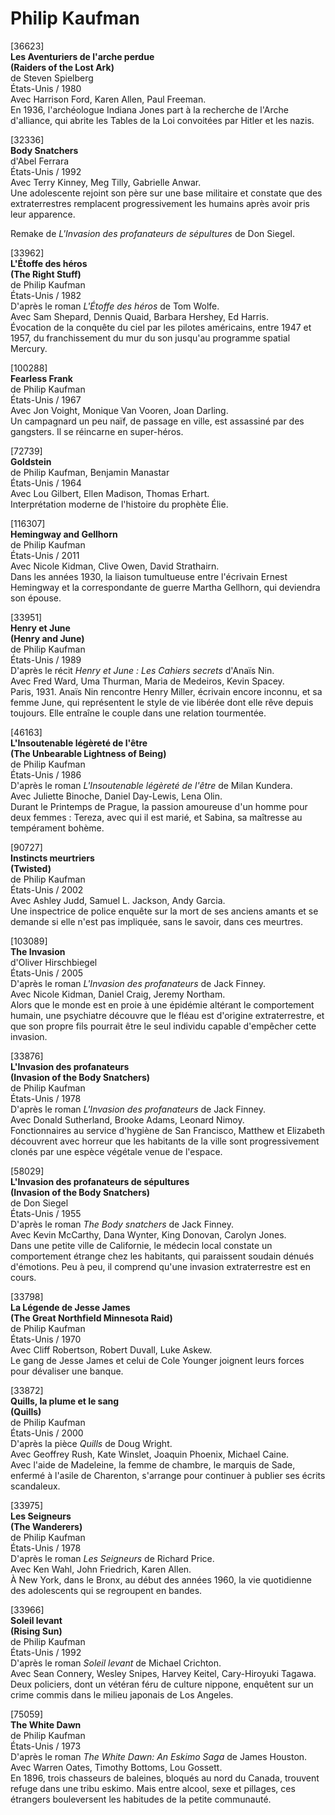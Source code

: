 # Philip Kaufman

[36623]  
**Les Aventuriers de l'arche perdue**  
**(Raiders of the Lost Ark)**  
de Steven Spielberg  
États-Unis / 1980  
Avec Harrison Ford, Karen Allen, Paul Freeman.  
En 1936, l'archéologue Indiana Jones part à la recherche de l'Arche d'alliance, qui abrite les Tables de la Loi convoitées par Hitler et les nazis.

[32336]  
**Body Snatchers**  
d'Abel Ferrara  
États-Unis / 1992  
Avec Terry Kinney, Meg Tilly, Gabrielle Anwar.  
Une adolescente rejoint son père sur une base militaire et constate que des extraterrestres remplacent progressivement les humains après avoir pris leur apparence.

Remake de _L'Invasion des profanateurs de sépultures_ de Don Siegel.

[33962]  
**L'Étoffe des héros**  
**(The Right Stuff)**  
de Philip Kaufman  
États-Unis / 1982  
D'après le roman _L'Étoffe des héros_ de Tom Wolfe.  
Avec Sam Shepard, Dennis Quaid, Barbara Hershey, Ed Harris.  
Évocation de la conquête du ciel par les pilotes américains, entre 1947 et 1957, du franchissement du mur du son jusqu'au programme spatial Mercury.

[100288]  
**Fearless Frank**  
de Philip Kaufman  
États-Unis / 1967  
Avec Jon Voight, Monique Van Vooren, Joan Darling.  
Un campagnard un peu naïf, de passage en ville, est assassiné par des gangsters. Il se réincarne en super-héros.

[72739]  
**Goldstein**  
de Philip Kaufman, Benjamin Manastar  
États-Unis / 1964  
Avec Lou Gilbert, Ellen Madison, Thomas Erhart.  
Interprétation moderne de l'histoire du prophète Élie.

[116307]  
**Hemingway and Gellhorn**  
de Philip Kaufman  
États-Unis / 2011  
Avec Nicole Kidman, Clive Owen, David Strathairn.  
Dans les années 1930, la liaison tumultueuse entre l'écrivain Ernest Hemingway et la correspondante de guerre Martha Gellhorn, qui deviendra son épouse.

[33951]  
**Henry et June**  
**(Henry and June)**  
de Philip Kaufman  
États-Unis / 1989  
D'après le récit _Henry et June : Les Cahiers secrets_ d'Anaïs Nin.  
Avec Fred Ward, Uma Thurman, Maria de Medeiros, Kevin Spacey.  
Paris, 1931. Anaïs Nin rencontre Henry Miller, écrivain encore inconnu, et sa femme June, qui représentent le style de vie libérée dont elle rêve depuis toujours. Elle entraîne le couple dans une relation tourmentée.

[46163]  
**L'Insoutenable légèreté de l'être**  
**(The Unbearable Lightness of Being)**  
de Philip Kaufman  
États-Unis / 1986  
D'après le roman _L'Insoutenable légèreté de l'être_ de Milan Kundera.  
Avec Juliette Binoche, Daniel Day-Lewis, Lena Olin.  
Durant le Printemps de Prague, la passion amoureuse d'un homme pour deux femmes : Tereza, avec qui il est marié, et Sabina, sa maîtresse au tempérament bohème.

[90727]  
**Instincts meurtriers**  
**(Twisted)**  
de Philip Kaufman  
États-Unis / 2002  
Avec Ashley Judd, Samuel L. Jackson, Andy Garcia.  
Une inspectrice de police enquête sur la mort de ses anciens amants et se demande si elle n'est pas impliquée, sans le savoir, dans ces meurtres.

[103089]  
**The Invasion**  
d'Oliver Hirschbiegel  
États-Unis / 2005  
D'après le roman _L'Invasion des profanateurs_ de Jack Finney.  
Avec Nicole Kidman, Daniel Craig, Jeremy Northam.  
Alors que le monde est en proie à une épidémie altérant le comportement humain, une psychiatre découvre que le fléau est d'origine extraterrestre, et que son propre fils pourrait être le seul individu capable d'empêcher cette invasion.

[33876]  
**L'Invasion des profanateurs**  
**(Invasion of the Body Snatchers)**  
de Philip Kaufman  
États-Unis / 1978  
D'après le roman _L'Invasion des profanateurs_ de Jack Finney.  
Avec Donald Sutherland, Brooke Adams, Leonard Nimoy.  
Fonctionnaires au service d'hygiène de San Francisco, Matthew et Elizabeth découvrent avec horreur que les habitants de la ville sont progressivement clonés par une espèce végétale venue de l'espace.

[58029]  
**L'Invasion des profanateurs de sépultures**  
**(Invasion of the Body Snatchers)**  
de Don Siegel  
États-Unis / 1955  
D'après le roman _The Body snatchers_ de Jack Finney.  
Avec Kevin McCarthy, Dana Wynter, King Donovan, Carolyn Jones.  
Dans une petite ville de Californie, le médecin local constate un comportement étrange chez les habitants, qui paraissent soudain dénués d'émotions. Peu à peu, il comprend qu'une invasion extraterrestre est en cours.

[33798]  
**La Légende de Jesse James**  
**(The Great Northfield Minnesota Raid)**  
de Philip Kaufman  
États-Unis / 1970  
Avec Cliff Robertson, Robert Duvall, Luke Askew.  
Le gang de Jesse James et celui de Cole Younger joignent leurs forces pour dévaliser une banque.

[33872]  
**Quills, la plume et le sang**  
**(Quills)**  
de Philip Kaufman  
États-Unis / 2000  
D'après la pièce _Quills_ de Doug Wright.  
Avec Geoffrey Rush, Kate Winslet, Joaquin Phoenix, Michael Caine.  
Avec l'aide de Madeleine, la femme de chambre, le marquis de Sade, enfermé à l'asile de Charenton, s'arrange pour continuer à publier ses écrits scandaleux.

[33975]  
**Les Seigneurs**  
**(The Wanderers)**  
de Philip Kaufman  
États-Unis / 1978  
D'après le roman _Les Seigneurs_ de Richard Price.  
Avec Ken Wahl, John Friedrich, Karen Allen.  
À New York, dans le Bronx, au début des années 1960, la vie quotidienne des adolescents qui se regroupent en bandes.

[33966]  
**Soleil levant**  
**(Rising Sun)**  
de Philip Kaufman  
États-Unis / 1992  
D'après le roman _Soleil levant_ de Michael Crichton.  
Avec Sean Connery, Wesley Snipes, Harvey Keitel, Cary-Hiroyuki Tagawa.  
Deux policiers, dont un vétéran féru de culture nippone, enquêtent sur un crime commis dans le milieu japonais de Los Angeles.

[75059]  
**The White Dawn**  
de Philip Kaufman  
États-Unis / 1973  
D'après le roman _The White Dawn: An Eskimo Saga_ de James Houston.  
Avec Warren Oates, Timothy Bottoms, Lou Gossett.  
En 1896, trois chasseurs de baleines, bloqués au nord du Canada, trouvent refuge dans une tribu eskimo. Mais entre alcool, sexe et pillages, ces étrangers bouleversent les habitudes de la petite communauté.
